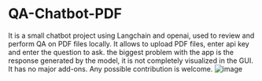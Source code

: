 # QA-Chatbot-PDF
 It is a small chatbot project using Langchain and openai, used to review and perform QA on PDF files locally. It allows to upload PDF files, enter api key and enter the question to ask. the biggest problem with the app is the response generated by the model, it is not completely visualized in the GUI.
It has no major add-ons. Any possible contribution is welcome. 
![image](https://user-images.githubusercontent.com/128939087/228693348-8d9ed981-d756-444f-8e7f-9c992ff6bfc8.png)
